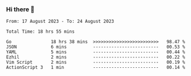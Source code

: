 ### Hi there 👋

<!--
**zhumeme/zhumeme** is a ✨ _special_ ✨ repository because its `README.md` (this file) appears on your GitHub profile.

Here are some ideas to get you started:

- 🔭 I’m currently working on ...
- 🌱 I’m currently learning ...
- 👯 I’m looking to collaborate on ...
- 🤔 I’m looking for help with ...
- 💬 Ask me about ...
- 📫 How to reach me: ...
- 😄 Pronouns: ...
- ⚡ Fun fact: ...
-->

<!--START_SECTION:waka-->

```all_time
From: 17 August 2023 - To: 24 August 2023

Total Time: 18 hrs 55 mins

Go               18 hrs 38 mins  >>>>>>>>>>>>>>>>>>>>>>>>>   98.47 %
JSON             6 mins          -------------------------   00.53 %
YAML             5 mins          -------------------------   00.44 %
Ezhil            2 mins          -------------------------   00.22 %
Vim Script       2 mins          -------------------------   00.19 %
ActionScript 3   1 min           -------------------------   00.14 %
```

<!--END_SECTION:waka-->
